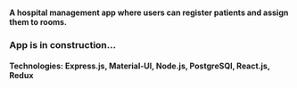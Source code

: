 #### A hospital management app where users can register patients and assign them to rooms.

### App is in construction...  

#### Technologies: Express.js, Material-UI, Node.js, PostgreSQl, React.js, Redux